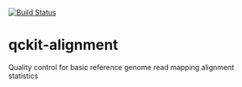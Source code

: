 [![Build Status](https://travis-ci.org/compbiocore/qckitalign.svg?branch=master)](https://travis-ci.org/compbiocore/qckitalign)

# qckit-alignment
Quality control for basic reference genome read mapping alignment statistics
